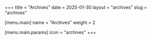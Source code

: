 +++
title = "Archives"
date = 2025-01-30
layout = "archives"
slug = "archives"

[menu.main]
name = "Archives"
weight = 2

[menu.main.params]
icon = "archives"
+++